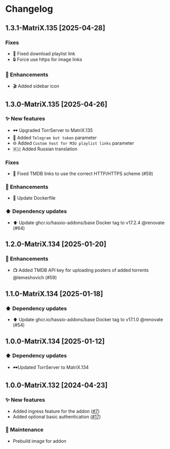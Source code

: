 # Changelog

## 1.3.1-MatriX.135 [2025-04-28]

### Fixes

- 🔗 Fixed download playlist link
- 🔒 Force use https for image links

### 🚀 Enhancements

- 🎬 Added sidebar icon

## 1.3.0-MatriX.135 [2025-04-26]

### ✨ New features

- 🕶 Upgraded TorrServer to MatriX.135
- 🔑 Added `Telegram bot token` parameter
- 🌐 Added `Custom host for M3U playlist links` parameter
- 🇷🇺 Added Russian translation

### Fixes

- 🔗 Fixed TMDB links to use the correct HTTP/HTTPS scheme (#59)

### 🚀 Enhancements

- 🐳 Update Dockerfile

### ⬆️ Dependency updates

- ⬆️ Update ghcr.io/hassio-addons/base Docker tag to v17.2.4 @renovate (#64)

## 1.2.0-MatriX.134 [2025-01-20]

### 🚀 Enhancements

- 📺️ Added TMDB API key for uploading posters of added torrents @lemeshovich (#59)

## 1.1.0-MatriX.134 [2025-01-18]

### ⬆️ Dependency updates

- ⬆️ Update ghcr.io/hassio-addons/base Docker tag to v17.1.0 @renovate (#54)

## 1.0.0-MatriX.134 [2025-01-12]

### ⬆️ Dependency updates

- 🕶️Updated TorrServer to MatriX.134

## 1.0.0-MatriX.132 [2024-04-23]

### ✨ New features

- Added ingress feature for the addon ([#7](https://github.com/aatrubilin/hassio-torrserver/issues/7))
- Added optional basic authentication ([#17](https://github.com/aatrubilin/hassio-torrserver/issues/17))

### 🧰 Maintenance

- Prebuild image for addon
